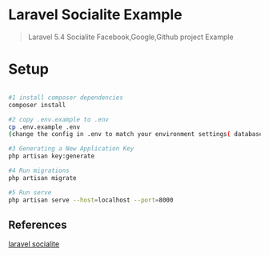 
# Laravel Socialite Example

> Laravel 5.4 Socialite Facebook,Google,Github project Example

# Setup

``` bash

#1 install composer dependencies 
composer install

#2 copy .env.example to .env
cp .env.example .env
(change the config in .env to match your environment settings( database username, password and database name ,facebook,google,github))

#3 Generating a New Application Key
php artisan key:generate

#4 Run migrations
php artisan migrate

#5 Run serve
php artisan serve --host=localhost --port=8000

```

## References
 [laravel socialite](https://github.com/laravel/socialite)
